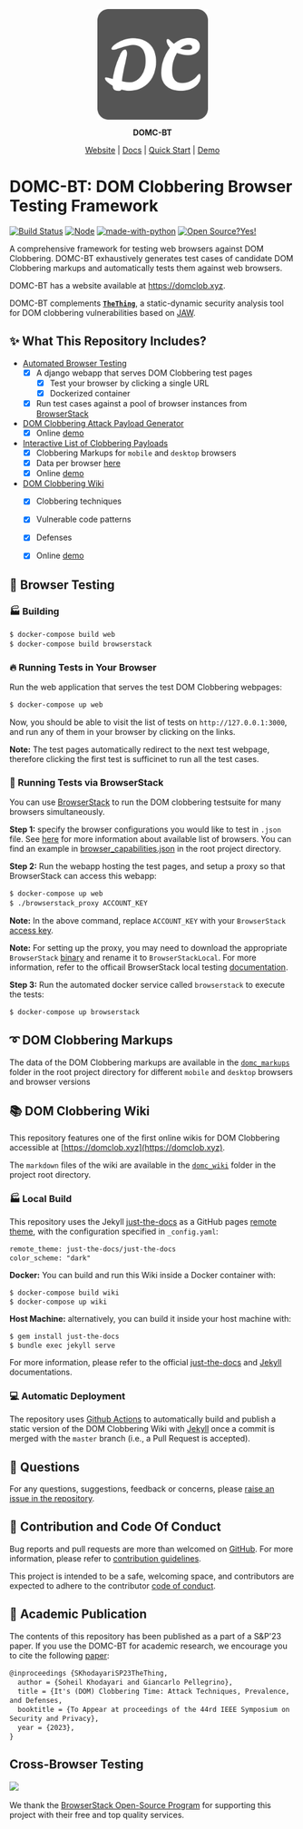 <p align="center">
	<a href="//soheilkhodayari.github.io/DOMClobbering/">
		<img align="center" alt="DOMC-BT" src="static/assets/images/logo.png" height="195">
	</a>
</p>

<p align="center">
	<span><b> DOMC-BT </b></span>
</p>

<p align="center">
	<a href="https://domclob.xyz">Website</a> |
	<a href="">Docs</a> |
	<a href="">Quick Start</a> |
	<a href="">Demo</a>
</p>


# DOMC-BT: DOM Clobbering Browser Testing Framework

[![Build Status](https://travis-ci.org/boennemann/badges.svg?branch=master)](https://travis-ci.org/boennemann/badges) [![Node](https://img.shields.io/badge/node%40latest-%3E%3D%206.0.0-brightgreen.svg)](https://img.shields.io/badge/node%40latest-%3E%3D%206.0.0-brightgreen.svg) [![made-with-python](https://img.shields.io/badge/Made%20with-Python-1f425f.svg)](https://www.python.org/) [![Open Source?Yes!](https://badgen.net/badge/Open%20Source%20%3F/Yes%21/blue?icon=github)](https://github.com/Naereen/badges/)

A comprehensive framework for testing web browsers against DOM Clobbering. DOMC-BT exhaustively generates test cases of candidate DOM Clobbering markups and automatically tests them against web browsers. 

DOMC-BT has a website available at https://domclob.xyz.

DOMC-BT complements **[`TheThing`](https://github.com/SoheilKhodayari/TheThing)**, a static-dynamic security analysis tool for DOM clobbering vulnerabilities based on [JAW](https://soheilkhodayari.github.io/JAW/).



## ✨ What This Repository Includes?

- [Automated Browser Testing]()
	- [x] A django webapp that serves DOM Clobbering test pages
		- [x] Test your browser by clicking a single URL
		- [x] Dockerized container
	- [x] Run test cases against a pool of browser instances from [BrowserStack](https://www.browserstack.com/)
- [DOM Clobbering Attack Payload Generator]()
	- [x] Online [demo]()
- [Interactive List of Clobbering Payloads]() 
	- [x] Clobbering Markups for `mobile` and `desktop` browsers
	- [x] Data per browser [here]() 
	- [x] Online [demo]()
- [DOM Clobbering Wiki]()
	- [x] Clobbering techniques
	- [x] Vulnerable code patterns
	- [x] Defenses
	- [x] Online [demo]()


## 🚀 Browser Testing


### 🏭 Building 

```bash
$ docker-compose build web
$ docker-compose build browserstack
```


### 🔥 Running Tests in Your Browser

Run the web application that serves the test DOM Clobbering webpages:
```bash
$ docker-compose up web
```

Now, you should be able to visit the list of tests on `http://127.0.0.1:3000`, and run any of them in your browser by clicking on the links.

**Note:** The test pages automatically redirect to the next test webpage, therefore clicking the first test is sufficinet to run all the test cases.


### 🎡 Running Tests via BrowserStack

You can use [BrowserStack](https://www.browserstack.com/) to run the DOM clobbering testsuite for many browsers simultaneously.

**Step 1:** specify the browser configurations you would like to test in `.json` file. See [here](https://www.browserstack.com/automate/capabilities) for more information about available list of browsers. You can find an example in [browser_capabilities.json](browser_capabilities.json) in the root project directory.

**Step 2:** Run the webapp hosting the test pages, and setup a proxy so that BrowserStack can access this webapp:
``` bash
$ docker-compose up web
$ ./browserstack_proxy ACCOUNT_KEY
```

**Note:** In the above command, replace `ACCOUNT_KEY` with your `BrowserStack` [access key](https://www.browserstack.com/docs/iaam/security/manage-access-keys).

**Note:** For setting up the proxy, you may need to download the appropriate `BrowserStack` [binary](https://www.browserstack.com/docs/local-testing/releases-and-downloads) and rename it to `BrowserStackLocal`. For more information, refer to the officail BrowserStack local testing [documentation](https://www.browserstack.com/docs/local-testing).


**Step 3:** Run the automated docker service called `browserstack` to execute the tests:

``` bash
$ docker-compose up browserstack
```



## ➰ DOM Clobbering Markups

The data of the DOM Clobbering markups are available in the [`domc_markups`](./domc_markups) folder in the root project directory for different  `mobile` and `desktop` browsers and browser versions



## 📚 DOM Clobbering Wiki

This repository features one of the first online wikis for DOM Clobbering accessible at [https://domclob.xyz](https://domclob.xyz).

The `markdown` files of the wiki are available in the [`domc_wiki`](https://github.com/SoheilKhodayari/DOMClobbering/blob/master/domc_wiki) folder in the project root directory. 


### 🏭 Local Build

This repository uses the Jekyll [just-the-docs](https://github.com/just-the-docs/just-the-docs) as a GitHub pages [remote theme](https://blog.github.com/2017-11-29-use-any-theme-with-github-pages/), with the configuration specified in `_config.yaml`:

```
remote_theme: just-the-docs/just-the-docs
color_scheme: "dark"
```

**Docker:** You can build and run this Wiki inside a Docker container with:

```
$ docker-compose build wiki
$ docker-compose up wiki
```

**Host Machine:** alternatively, you can build it inside your host machine with:

```
$ gem install just-the-docs
$ bundle exec jekyll serve
```

For more information, please refer to the official [just-the-docs](https://github.com/just-the-docs/just-the-docs) and [Jekyll](https://jekyllrb.com/) documentations. 


### 💻 Automatic Deployment

The repository uses [Github Actions](https://github.com/features/actions) to automatically build and publish a static version of the DOM Clobbering Wiki with [Jekyll](https://jekyllrb.com/) once a commit is merged with the `master` branch (i.e., a Pull Request is accepted).



## 🙋 Questions

For any questions, suggestions, feedback or concerns, please [raise an issue in the repository](https://github.com/SoheilKhodayari/DOMClobbering/issues). 


## 🎃 Contribution and Code Of Conduct

Bug reports and pull requests are more than welcomed on [GitHub](/pulls). For more information, please refer to [contribution guidelines](https://github.com/SoheilKhodayari/DOMClobbering/blob/master/domc_wiki/contributions.md). 

This project is intended to be a safe, welcoming space, and contributors are expected to adhere to the contributor [code of conduct](https://github.com/SoheilKhodayari/DOMClobbering/blob/master/CODE_OF_CONDUCT.md). 



## 📝 Academic Publication

The contents of this repository has been published as a part of a S&P'23 paper. If you use the DOMC-BT for academic research, we encourage you to cite the following [paper](#coming-soon):

```
@inproceedings {SKhodayariSP23TheThing,
  author = {Soheil Khodayari and Giancarlo Pellegrino},
  title = {It's (DOM) Clobbering Time: Attack Techniques, Prevalence, and Defenses,
  booktitle = {To Appear at proceedings of the 44rd IEEE Symposium on Security and Privacy},
  year = {2023},
}
```

## Cross-Browser Testing

<a target="_blank" href="https://www.browserstack.com/"><img width="200" src="https://www.browserstack.com/images/layout/browserstack-logo-600x315.png"></a><br>

We thank the [BrowserStack Open-Source Program](https://www.browserstack.com/open-source) for supporting this project with their free and top quality services.




